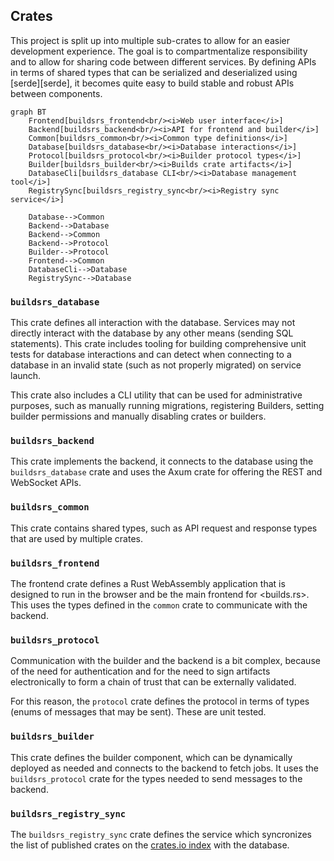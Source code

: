 ## Crates

This project is split up into multiple sub-crates to allow for an easier
development experience. The goal is to compartmentalize responsibility and to
allow for sharing code between different services. By defining APIs in terms of
shared types that can be serialized and deserialized using [serde][serde], it
becomes quite easy to build stable and robust APIs between components.

```mermaid
graph BT
    Frontend[buildsrs_frontend<br/><i>Web user interface</i>]
    Backend[buildsrs_backend<br/><i>API for frontend and builder</i>]
    Common[buildsrs_common<br/><i>Common type definitions</i>]
    Database[buildsrs_database<br/><i>Database interactions</i>]
    Protocol[buildsrs_protocol<br/><i>Builder protocol types</i>]
    Builder[buildsrs_builder<br/><i>Builds crate artifacts</i>]
    DatabaseCli[buildsrs_database CLI<br/><i>Database management tool</i>]
    RegistrySync[buildsrs_registry_sync<br/><i>Registry sync service</i>]

    Database-->Common
    Backend-->Database
    Backend-->Common
    Backend-->Protocol
    Builder-->Protocol
    Frontend-->Common
    DatabaseCli-->Database
    RegistrySync-->Database
```

### `buildsrs_database`

This crate defines all interaction with the database. Services may not directly
interact with the database by any other means (sending SQL statements). This
crate includes tooling for building comprehensive unit tests for database
interactions and can detect when connecting to a database in an invalid state
(such as not properly migrated) on service launch.

This crate also includes a CLI utility that can be used for administrative
purposes, such as manually running migrations, registering Builders, setting
builder permissions and manually disabling crates or builders.

### `buildsrs_backend`

This crate implements the backend, it connects to the database using the
`buildsrs_database` crate and uses the Axum crate for offering the REST and
WebSocket APIs.

### `buildsrs_common`

This crate contains shared types, such as API request and response types that
are used by multiple crates.

### `buildsrs_frontend`

The frontend crate defines a Rust WebAssembly application that is designed to
run in the browser and be the main frontend for <builds.rs>. This uses the
types defined in the `common` crate to communicate with the backend.

### `buildsrs_protocol`

Communication with the builder and the backend is a bit complex, because of the
need for authentication and for the need to sign artifacts electronically to
form a chain of trust that can be externally validated.

For this reason, the `protocol` crate defines the protocol in terms of types
(enums of messages that may be sent). These are unit tested.

### `buildsrs_builder`

This crate defines the builder component, which can be dynamically deployed as
needed and connects to the backend to fetch jobs. It uses the
`buildsrs_protocol` crate for the types needed to send messages to the backend.

### `buildsrs_registry_sync`

The `buildsrs_registry_sync` crate defines the service which syncronizes the
list of published crates on the [crates.io index][] with the database.

[postgres]: https://www.postgresql.org/
[crates.io index]: https://github.com/rust-lang/crates.io-index
[crates.io]: https://crates.io/
[docker]: https://docs.docker.com/engine/install/
[rustup]: https://rustup.rs/
[just]: https://github.com/casey/just
[trunk]: https://trunkrs.dev/
[wasabi]: https://wasabi.com/
